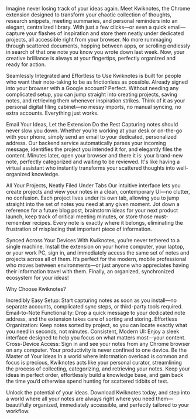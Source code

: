 Imagine never losing track of your ideas again. Meet Kwiknotes, the Chrome extension designed to transform your chaotic collection of thoughts, research snippets, meeting summaries, and personal reminders into an elegant, centralized library. With just a few clicks—or even a quick email—capture your flashes of inspiration and store them neatly under dedicated projects, all accessible right from your browser. No more rummaging through scattered documents, hopping between apps, or scrolling endlessly in search of that one note you know you wrote down last week. Now, your creative brilliance is always at your fingertips, perfectly organized and ready for action.

Seamlessly Integrated and Effortless to Use
Kwiknotes is built for people who want their note-taking to be as frictionless as possible. Already signed into your browser with a Google account? Perfect. Without needing any complicated setup, you can jump straight into creating projects, saving notes, and retrieving them whenever inspiration strikes. Think of it as your personal digital filing cabinet—no messy imports, no manual syncing, no extra accounts. Everything just works.

Email Your Ideas, Let the Extension Do the Rest
Capturing notes should never slow you down. Whether you’re working at your desk or on-the-go with your phone, simply send an email to your dedicated, personalized address. Our backend service automatically parses your incoming message, identifies the project you intended it for, and elegantly files the content. Minutes later, open your browser and there it is: your brand-new note, perfectly categorized and waiting to be reviewed. It's like having a virtual assistant who instantly transforms your scattered thoughts into well-organized knowledge.

All Your Projects, Neatly Filed Under Tabs
Our intuitive interface lets you create projects and view your notes in a clean, contemporary UI—no clutter, no confusion. Each project lives under its own tab, allowing you to jump straight into the set of notes you need at any given moment. Jot down a reference for a future blog post, brainstorm ideas for your next product launch, keep track of critical meeting minutes, or store those must-remember recipes. Every note is exactly where it belongs, eliminating the frustration of misplacing that important piece of information.

Synced Across Your Devices
With Kwiknotes, you’re never tethered to a single machine. Install the extension on your home computer, your laptop, or your work PC, sign in, and immediately access the same set of notes and projects across all of them. It’s perfect for the modern, mobile professional who moves between environments—or just anyone who appreciates having their information travel with them. Finally, an organized, synchronized ecosystem for your ideas!

Why Choose Kwiknotes?

Incredibly Easy Setup: Start capturing notes as soon as you install—no separate accounts, complicated sync steps, or third-party tools required.
Email-to-Note Functionality: Drop a quick message to your dedicated note address, and the extension takes care of sorting and storing.
Effortless Organization: Keep notes sorted by project, so you can locate exactly what you need in seconds, not minutes.
Consistent, Modern UI: Enjoy a sleek interface designed to help you focus on what matters most—your content.
Cross-Device Access: Sign in and see your notes from any Chrome browser on any computer. Your productivity is never confined to one device.
Be the Master of Your Ideas
In a world where information overload is common and focus is precious, Kwiknotes acts like your personal curator, streamlining the process of collecting, categorizing, and retrieving your notes. Keep your ideas in perfect order, effortlessly build a knowledge base, and gain back the time you’d otherwise spend hunting for scattered tidbits of text.

Unlock the potential of your ideas. Download Kwiknotes today, and step into a world where all your notes are always right where you need them—beautifully organized, immediately accessible, and perfectly tailored to your workflow.
